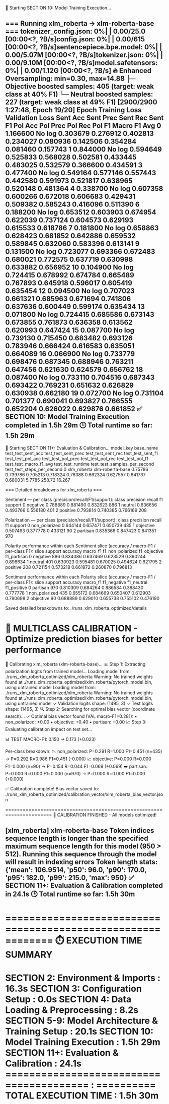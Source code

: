 🚀 Starting SECTION 10: Model Training Execution...

=== Running xlm_roberta -> xlm-roberta-base ===
tokenizer_config.json:   0%|          | 0.00/25.0 [00:00<?, ?B/s]config.json:   0%|          | 0.00/615 [00:00<?, ?B/s]sentencepiece.bpe.model:   0%|          | 0.00/5.07M [00:00<?, ?B/s]tokenizer.json:   0%|          | 0.00/9.10M [00:00<?, ?B/s]model.safetensors:   0%|          | 0.00/1.12G [00:00<?, ?B/s]
🔥 Enhanced Oversampling: min=0.30, max=14.88
   ├─ Objective boosted samples: 405 (target: weak class at 40% F1)
   └─ Neutral boosted samples: 227 (target: weak class at 49% F1)
 [2900/2900 1:27:48, Epoch 19/20]
Epoch	Training Loss	Validation Loss	Sent Acc	Sent Prec	Sent Rec	Sent F1	Pol Acc	Pol Prec	Pol Rec	Pol F1	Macro F1 Avg
0	1.166600	No log	0.303679	0.276912	0.402813	0.234027	0.080936	0.142506	0.354284	0.081460	0.157743
1	0.844000	No log	0.594649	0.525833	0.568028	0.502581	0.433445	0.483025	0.532579	0.366600	0.434591
3	0.477400	No log	0.549164	0.577146	0.557443	0.442580	0.591973	0.521817	0.638965	0.520148	0.481364
4	0.338700	No log	0.607358	0.600266	0.672018	0.606683	0.429431	0.509382	0.585243	0.416096	0.511390
6	0.188200	No log	0.653512	0.603903	0.674954	0.622039	0.737124	0.604573	0.629193	0.615533	0.618786
7	0.181800	No log	0.658863	0.628423	0.681852	0.642886	0.659532	0.589845	0.632060	0.583396	0.613141
9	0.131500	No log	0.723077	0.693366	0.672483	0.680021	0.772575	0.637719	0.630998	0.633882	0.656952
10	0.104900	No log	0.724415	0.678992	0.674784	0.665489	0.767893	0.645918	0.596017	0.605419	0.635454
12	0.094500	No log	0.707023	0.661321	0.685963	0.671694	0.741806	0.637636	0.600449	0.599174	0.635434
13	0.071800	No log	0.724415	0.685586	0.673143	0.673855	0.761873	0.636358	0.613562	0.620993	0.647424
15	0.087700	No log	0.739130	0.715450	0.683482	0.693126	0.783946	0.666424	0.616583	0.635051	0.664089
16	0.066900	No log	0.733779	0.698476	0.687345	0.688946	0.763211	0.647456	0.621630	0.624579	0.656762
18	0.087400	No log	0.733110	0.704516	0.687343	0.693422	0.769231	0.651632	0.626829	0.630938	0.662180
19	0.072700	No log	0.731104	0.701377	0.690041	0.693827	0.766555	0.652204	0.626022	0.629876	0.661852
✅ SECTION 10: Model Training Execution completed in 1.5h 29m
🕒 Total runtime so far: 1.5h 29m
------------------------------------------------------------

🚀 Starting SECTION 11+: Evaluation & Calibration...
model_key	base_name	test_test_sent_acc	test_test_sent_prec	test_test_sent_rec	test_test_sent_f1	test_test_pol_acc	test_test_pol_prec	test_test_pol_rec	test_test_pol_f1	test_test_macro_f1_avg	test_test_runtime	test_test_samples_per_second	test_test_steps_per_second
0	xlm_roberta	xlm-roberta-base	0.75786	0.739786	0.705213	0.718324	0.76388	0.662324	0.627557	0.641737	0.680031	5.7785	258.72	16.267

=== Detailed breakdowns for xlm_roberta ===

Sentiment — per class (precision/recall/F1/support):
class	precision	recall	f1	support
0	negative	0.788889	0.881490	0.832623	886
1	neutral	0.636656	0.493766	0.556180	401
2	positive	0.793814	0.740385	0.766169	208

Polarization — per class (precision/recall/F1/support):
class	precision	recall	f1	support
0	non_polarized	0.644144	0.657471	0.650739	435
1	objective	0.507463	0.377778	0.433121	90
2	partisan	0.835366	0.847423	0.841351	970

Polarity performance within each Sentiment slice (accuracy / macro-F1 / per-class F1):
slice	support	accuracy	macro_f1	f1_non_polarized	f1_objective	f1_partisan
0	negative	886	0.834086	0.637469	0.623529	0.390244	0.898634
1	neutral	401	0.630923	0.595481	0.670025	0.494624	0.621795
2	positive	208	0.721154	0.573218	0.661972	0.260870	0.796813

Sentiment performance within each Polarity slice (accuracy / macro-F1 / per-class F1):
slice	support	accuracy	macro_f1	f1_negative	f1_neutral	f1_positive
0	partisan	970	0.810309	0.684264	0.886584	0.388430	0.777778
1	non_polarized	435	0.655172	0.684669	0.650407	0.612903	0.790698
2	objective	90	0.688889	0.629010	0.655738	0.755102	0.476190

Saved detailed breakdowns to: ./runs_xlm_roberta_optimized/details

🎯 MULTICLASS CALIBRATION - Optimize prediction biases for better performance
======================================================================

🔧 Calibrating xlm_roberta (xlm-roberta-base)...
📊 Step 1: Extracting polarization logits from trained model...
   Loading model from: ./runs_xlm_roberta_optimized/xlm_roberta
   Warning: No trained weights found at ./runs_xlm_roberta_optimized/xlm_roberta/pytorch_model.bin, using untrained model
   Loading model from: ./runs_xlm_roberta_optimized/xlm_roberta
   Warning: No trained weights found at ./runs_xlm_roberta_optimized/xlm_roberta/pytorch_model.bin, using untrained model
   ✓ Validation logits shape: (1495, 3)
   ✓ Test logits shape: (1495, 3)
🔍 Step 2: Searching for optimal bias vector (coordinate search)...
   ✓ Optimal bias vector found (VAL macro-F1=0.281):
      • non_polarized: +0.00
      •     objective: +0.40
      •      partisan: +0.00
📈 Step 3: Evaluating calibration impact on test set...

   📊 TEST MACRO-F1: 0.150 → 0.173 (+0.023)

   Per-class breakdown:
   📉 non_polarized: P=0.291 R=1.000 F1=0.451 (n=435)  →  P=0.292 R=0.986 F1=0.451 (-0.000)
   📈     objective: P=0.000 R=0.000 F1=0.000 (n=90)  →  P=0.154 R=0.044 F1=0.069 (+0.069)
   ➡️      partisan: P=0.000 R=0.000 F1=0.000 (n=970)  →  P=0.000 R=0.000 F1=0.000 (+0.000)

✅ Calibration complete! Bias vector saved to:
   ./runs_xlm_roberta_optimized/calibration_vector/xlm_roberta_bias_vector.json

======================================================================
🎉 CALIBRATION FINISHED - All models optimized!

[xlm_roberta] xlm-roberta-base
Token indices sequence length is longer than the specified maximum sequence length for this model (950 > 512). Running this sequence through the model will result in indexing errors
Token length stats: {'mean': 106.9514, 'p50': 96.0, 'p90': 170.0, 'p95': 182.0, 'p99': 215.0, 'max': 950}
✅ SECTION 11+: Evaluation & Calibration completed in 24.1s
🕒 Total runtime so far: 1.5h 30m
------------------------------------------------------------

============================================================
⏱️  EXECUTION TIME SUMMARY
============================================================
SECTION 2: Environment & Imports         : 16.3s
SECTION 3: Configuration Setup           : 0.0s
SECTION 4: Data Loading & Preprocessing  : 8.2s
SECTION 5-9: Model Architecture & Training Setup : 20.1s
SECTION 10: Model Training Execution     : 1.5h 29m
SECTION 11+: Evaluation & Calibration    : 24.1s
======================================== : ==========
TOTAL EXECUTION TIME                     : 1.5h 30m
============================================================